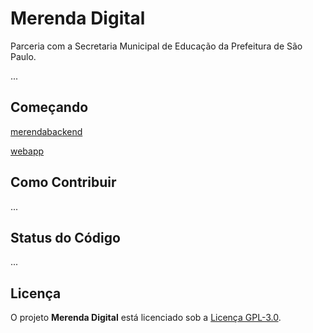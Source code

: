 # Merenda Digital

Parceria com a Secretaria Municipal de Educação da Prefeitura de São Paulo.

...

## Começando

[merendabackend](./merendabackend/README.md)

[webapp](webapp/README.md)

## Como Contribuir

...


## Status do Código

...

## Licença

O projeto **Merenda Digital** está licenciado sob a [Licença GPL-3.0](https://opensource.org/licenses/GPL-3.0).
